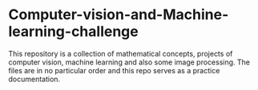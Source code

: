 # Computer-vision-and-Machine-learning-challenge
This repository is a collection of mathematical concepts, projects of computer vision, machine learning and also some image processing. 
The files are in no particular order and this repo serves as a practice documentation.
